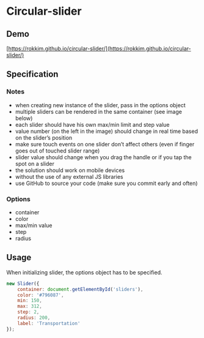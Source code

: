 # Circular-slider
## Demo
[https://rokkim.github.io/circular-slider/](https://rokkim.github.io/circular-slider/)

## Specification
### Notes
- when creating new instance of the slider, pass in the options object
- multiple sliders can be rendered in the same container (see image below)
- each slider should have his own max/min limit and step value
- value number (on the left in the image) should change in real time based on the slider’s position
- make sure touch events on one slider don’t affect others (even if finger goes out of touched slider range)
- slider value should change when you drag the handle or if you tap the spot on a slider
- the solution should work on mobile devices
- without the use of any external JS libraries
- use GitHub to source your code (make sure you commit early and often)

### Options
- container
- color
- max/min value 
- step
- radius


## Usage
When initializing slider, the options object has to be specified.
```javascript
new Slider({
    container: document.getElementById('sliders'),
    color: '#796087',
    min: 150,
    max: 312,
    step: 2,
    radius: 200,
    label: 'Transportation'
});
```

